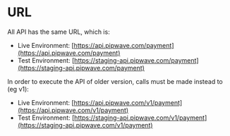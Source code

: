 # URL

All API has the same URL, which is:

* Live Environment: [https://api.pipwave.com/payment](https://api.pipwave.com/payment)
* Test Environment: [https://staging-api.pipwave.com/payment](https://staging-api.pipwave.com/payment)

In order to execute the API of older version, calls must be made instead to \(eg v1\):

* Live Environment: [https://api.pipwave.com/v1/payment](https://api.pipwave.com/v1/payment)
* Test Environment: [https://staging-api.pipwave.com/v1/payment](https://staging-api.pipwave.com/v1/payment)

